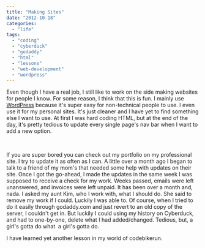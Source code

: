 ```yaml
---
title: "Making Sites"
date: "2012-10-18"
categories: 
  - "life"
tags: 
  - "coding"
  - "cyberduck"
  - "godaddy"
  - "html"
  - "lessons"
  - "web-development"
  - "wordpress"
---
```


Even though I have a real job, I still like to work on the side making websites for people I know. For some reason, I think that this is fun. I mainly use [WordPress](http://wordpress.com/ "WordPress") because it's super easy for non-technical people to use. I even use it for my personal sites. It's just cleaner and I have yet to find something else I want to use. At first I was hard coding HTML, but at the end of the day, it's pretty tedious to update every single page's nav bar when I want to add a new option.

 

If you are super bored you can check out my portfolio on my professional site. I try to update it as often as I can. A little over a month ago I began to talk to a friend of my mom's that needed some help with updates on their site. Once I got the go-ahead, I made the updates in the same week I was supposed to receive a check for my work. Weeks passed, emails were left unanswered, and invoices were left unpaid. It has been over a month and, nada. I asked my aunt Kim, who I work with, what I should do. She said to remove my work if I could. Luckily I was able to. Of course, when I tried to do it easily through godaddy.com and just revert to an old copy of the server, I couldn't get in. But luckily I could using my history on Cyberduck, and had to one-by-one, delete what I had added/changed. Tedious, but, a girl's gotta do what  a girl's gotta do.

I have learned yet another lesson in my world of codebikerun.

